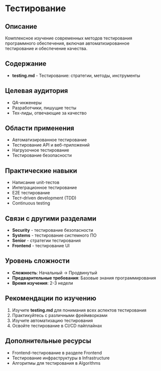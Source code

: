 # Тестирование

## Описание
Комплексное изучение современных методов тестирования программного обеспечения, включая автоматизированное тестирование и обеспечение качества.

## Содержание
- **testing.md** - Тестирование: стратегии, методы, инструменты

## Целевая аудитория
- QA-инженеры
- Разработчики, пишущие тесты
- Тех-лиды, отвечающие за качество

## Области применения
- Автоматизированное тестирование
- Тестирование API и веб-приложений
- Нагрузочное тестирование
- Тестирование безопасности

## Практические навыки
- Написание unit-тестов
- Интеграционное тестирование
- E2E тестирование
- Тест-driven development (TDD)
- Continuous testing

## Связи с другими разделами
- **Security** - тестирование безопасности
- **Systems** - тестирование системного ПО
- **Senior** - стратегии тестирования
- **Frontend** - тестирование UI

## Уровень сложности
- **Сложность**: Начальный → Продвинутый
- **Предварительные требования**: Базовые знания программирования
- **Время изучения**: 2-3 недели

## Рекомендации по изучению
1. Изучите **testing.md** для понимания всех аспектов тестирования
2. Практикуйтесь с различными фреймворками
3. Изучите автоматизацию тестирования
4. Освойте тестирование в CI/CD пайплайнах

## Дополнительные ресурсы
- Frontend-тестирование в разделе Frontend
- Тестирование инфраструктуры в Infrastructure
- Алгоритмы для тестирования в Algorithms 